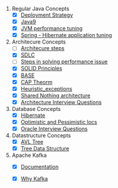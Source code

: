 1. Regular Java Concepts
    - [X] [Deployment Strategy](https://rhelblog.redhat.com/2015/05/07/stop-gambling-with-upgrades-murphys-law-always-wins/#more-908)
    - [X] [Java9](https://www.javaworld.com/search?query=Java+9%27s+other+new+enhancements&contentType=article%2Cresource)
    - [X] [JVM performance tuning](https://www.cubrid.org/blog/the-principles-of-java-application-performance-tuning)
    - [X] [Spring - Hibernate application tuning](http://www.jcombat.com/spring/performance-tuning-of-spring-based-application)

2. Architecure Concepts
    - [ ] [Architecure steps]()
    - [X] [SDLC](https://www.tutorialspoint.com/sdlc/sdlc_overview.htm)
    - [ ] [Steps in solving performance issue]()
    - [X] [SOLID Principles](https://medium.com/mindorks/solid-principles-explained-with-examples-79d1ce114ace)
    - [X] [BASE](./BASE.md)
    - [X] [CAP Theorm](https://towardsdatascience.com/cap-theorem-and-distributed-database-management-systems-5c2be977950e)
    - [X] [Heuristic_exceptions](https://docs.jboss.org/jbossas/docs/Server_Configuration_Guide/4/html/TransactionJTA_Overview-Heuristic_exceptions.html)
    - [X] [Shared Nothing architecture](http://www.benstopford.com/2009/11/24/understanding-the-shared-nothing-architecture/)
    - [X] [Architecture Interview Questions](http://agafonovslava.com/post/2010/12/30/Computer-Architecture-Questions-on-Technical-Interview)

3. Database Concepts
    - [X] [Hibernate](https://www.journaldev.com/3633/hibernate-interview-questions-and-answers)
    - [X] [Optimistic and Pessimistic locs](https://docs.jboss.org/jbossas/docs/Server_Configuration_Guide/4/html/TransactionJTA_Overview-Pessimistic_and_optimistic_locking.html)
     - [X] [Oracle Interview Questions](https://www.softwaretestinghelp.com/oracle-interview-questions-part1/)

4. Datastructure Concepts
    - [X] [AVL Tree](https://www.thecodingdelight.com/avl-tree-implementation-java/)
    - [X] [Tree Data Structure](https://medium.com/the-renaissance-developer/learning-tree-data-structure-27c6bb363051)
    
5. Apache Kafka
     - [X] [Documentation](https://kafka.apache.org/intro.html)
     - [X] [Why Kafka](./kafka.MD)


